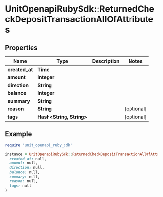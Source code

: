 # UnitOpenapiRubySdk::ReturnedCheckDepositTransactionAllOfAttributes

## Properties

| Name | Type | Description | Notes |
| ---- | ---- | ----------- | ----- |
| **created_at** | **Time** |  |  |
| **amount** | **Integer** |  |  |
| **direction** | **String** |  |  |
| **balance** | **Integer** |  |  |
| **summary** | **String** |  |  |
| **reason** | **String** |  | [optional] |
| **tags** | **Hash&lt;String, String&gt;** |  | [optional] |

## Example

```ruby
require 'unit_openapi_ruby_sdk'

instance = UnitOpenapiRubySdk::ReturnedCheckDepositTransactionAllOfAttributes.new(
  created_at: null,
  amount: null,
  direction: null,
  balance: null,
  summary: null,
  reason: null,
  tags: null
)
```

